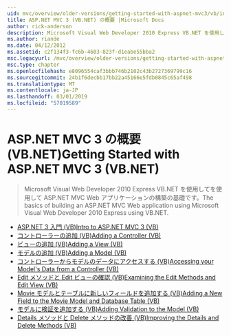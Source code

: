 ```yaml
---
uid: mvc/overview/older-versions/getting-started-with-aspnet-mvc3/vb/index
title: ASP.NET MVC 3 (VB.NET) の概要 |Microsoft Docs
author: rick-anderson
description: Microsoft Visual Web Developer 2010 Express VB.NET を使用してを使用して ASP.NET MVC Web アプリケーションの構築の基礎です。
ms.author: riande
ms.date: 04/12/2012
ms.assetid: c2f134f3-fc6b-4603-823f-d1eabe55bba2
msc.legacyurl: /mvc/overview/older-versions/getting-started-with-aspnet-mvc3/vb
msc.type: chapter
ms.openlocfilehash: e8096554caf3bbb746b2102c43b2727369799c16
ms.sourcegitcommit: 24b1f6decbb17bb22a45166e5fdb0845c65af498
ms.translationtype: MT
ms.contentlocale: ja-JP
ms.lasthandoff: 03/01/2019
ms.locfileid: "57019589"
---
```

<a name="getting-started-with-aspnet-mvc-3-vbnet"></a><span data-ttu-id="63998-103">ASP.NET MVC 3 の概要 (VB.NET)</span><span class="sxs-lookup"><span data-stu-id="63998-103">Getting Started with ASP.NET MVC 3 (VB.NET)</span></span>
====================
> <span data-ttu-id="63998-104">Microsoft Visual Web Developer 2010 Express VB.NET を使用してを使用して ASP.NET MVC Web アプリケーションの構築の基礎です。</span><span class="sxs-lookup"><span data-stu-id="63998-104">The basics of building an ASP.NET MVC Web application using Microsoft Visual Web Developer 2010 Express using VB.NET.</span></span>


- [<span data-ttu-id="63998-105">ASP.NET 3 入門 (VB)</span><span class="sxs-lookup"><span data-stu-id="63998-105">Intro to ASP.NET MVC 3 (VB)</span></span>](intro-to-aspnet-mvc-3.md)
- [<span data-ttu-id="63998-106">コントローラーの追加 (VB)</span><span class="sxs-lookup"><span data-stu-id="63998-106">Adding a Controller (VB)</span></span>](adding-a-controller.md)
- [<span data-ttu-id="63998-107">ビューの追加 (VB)</span><span class="sxs-lookup"><span data-stu-id="63998-107">Adding a View (VB)</span></span>](adding-a-view.md)
- [<span data-ttu-id="63998-108">モデルの追加 (VB)</span><span class="sxs-lookup"><span data-stu-id="63998-108">Adding a Model (VB)</span></span>](adding-a-model.md)
- [<span data-ttu-id="63998-109">コントローラーからモデルのデータにアクセスする (VB)</span><span class="sxs-lookup"><span data-stu-id="63998-109">Accessing your Model's Data from a Controller (VB)</span></span>](accessing-your-models-data-from-a-controller.md)
- [<span data-ttu-id="63998-110">Edit メソッドと Edit ビューの確認 (VB)</span><span class="sxs-lookup"><span data-stu-id="63998-110">Examining the Edit Methods and Edit View (VB)</span></span>](examining-the-edit-methods-and-edit-view.md)
- [<span data-ttu-id="63998-111">Movie モデルとテーブルに新しいフィールドを追加する (VB)</span><span class="sxs-lookup"><span data-stu-id="63998-111">Adding a New Field to the Movie Model and Database Table (VB)</span></span>](adding-a-new-field.md)
- [<span data-ttu-id="63998-112">モデルに検証を追加する (VB)</span><span class="sxs-lookup"><span data-stu-id="63998-112">Adding Validation to the Model (VB)</span></span>](adding-validation-to-the-model.md)
- [<span data-ttu-id="63998-113">Details メソッドと Delete メソッドの改善 (VB)</span><span class="sxs-lookup"><span data-stu-id="63998-113">Improving the Details and Delete Methods (VB)</span></span>](improving-the-details-and-delete-methods.md)
